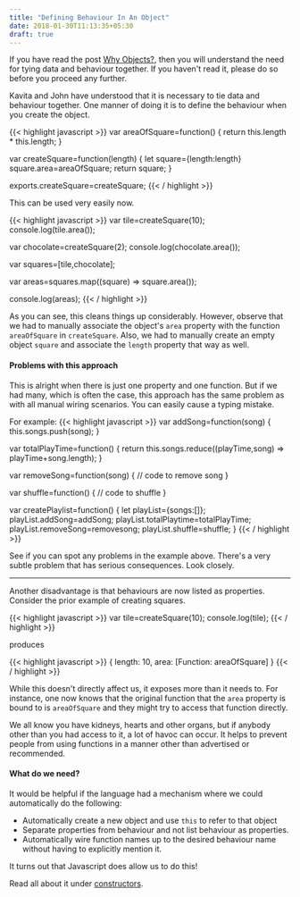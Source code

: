 ```yaml
---
title: "Defining Behaviour In An Object"
date: 2018-01-30T11:13:35+05:30
draft: true
---
```


If you have read the post [Why Objects?](/why_objects), then you will understand the need for tying data and behaviour together. If you haven't read it, please do so before you proceed any further.

Kavita and John have understood that it is necessary to tie data and behaviour together. One manner of doing it is to define the behaviour when you create the object.

{{< highlight javascript >}}
var areaOfSquare=function() {
  return this.length * this.length;
}

var createSquare=function(length) {
  let square={length:length}
  square.area=areaOfSquare;
  return square;
}

exports.createSquare=createSquare;
{{< / highlight >}}

This can be used very easily now.

{{< highlight javascript >}}
var tile=createSquare(10);
console.log(tile.area());

var chocolate=createSquare(2);
console.log(chocolate.area());

var squares=[tile,chocolate];

var areas=squares.map((square) => square.area());

console.log(areas);
{{< / highlight >}}

As you can see, this cleans things up considerably. However, observe that we had to manually associate the object's `area` property with the function `areaOfSquare` in `createSquare`. Also, we had to manually create an empty object `square` and associate the `length` property that way as well.


#### Problems with this approach

This is alright when there is just one property and one function. But if we had many, which is often the case, this approach has the same problem as with all manual wiring scenarios. You can easily cause a typing mistake.


For example:
{{< highlight javascript >}}
var addSong=function(song) {
  this.songs.push(song);
}

var totalPlayTime=function() {
  return this.songs.reduce((playTime,song) => playTime+song.length);
}

var removeSong=function(song) {
  // code to remove song
}

var shuffle=function() {
  // code to shuffle
}

var createPlaylist=function() {
  let playList={songs:[]};
  playList.addSong=addSong;
  playList.totalPlaytime=totalPlayTime;
  playList.removeSong=removesong;
  playList.shuffle=shuffle;
}
{{< / highlight >}}

See if you can spot any problems in the example above. There's a very subtle problem that has serious consequences. Look closely.

----

Another disadvantage is that behaviours are now listed as properties. Consider the prior example of creating squares.


{{< highlight javascript >}}
var tile=createSquare(10);
console.log(tile);
{{< / highlight >}}

produces

{{< highlight javascript >}}
{ length: 10, area: [Function: areaOfSquare] }
{{< / highlight >}}

While this doesn't directly affect us, it exposes more than it needs to. For instance, one now knows that the original function that the `area` property is bound to is `areaOfSquare` and they might try to access that function directly.

We all know you have kidneys, hearts and other organs, but if anybody other than you had access to it, a lot of havoc can occur. It helps to prevent people from using functions in a manner other than advertised or recommended.

#### What do we need?

It would be helpful if the language had a mechanism where we could automatically do the following:

* Automatically create a new object and use `this` to refer to that object
* Separate properties from behaviour and not list behaviour as properties.
* Automatically wire function names up to the desired behaviour name without having to explicitly mention it.

It turns out that Javascript does allow us to do this!

Read all about it under [constructors](/constructors).

